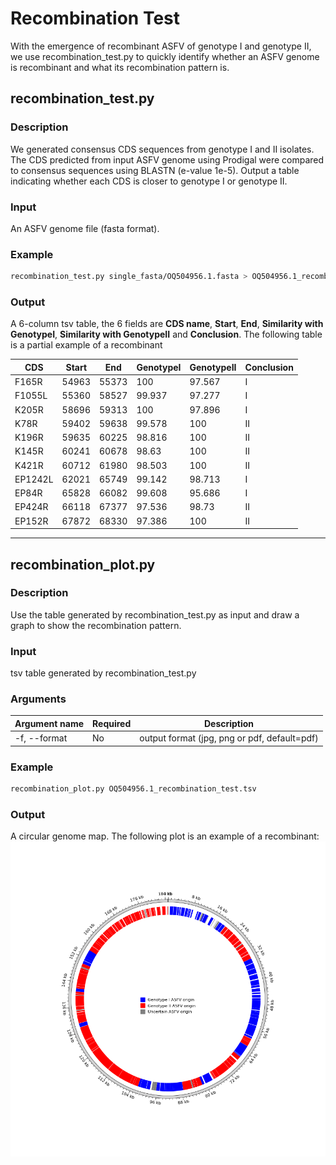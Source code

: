 # Recombination Test
With the emergence of recombinant ASFV of genotype I and genotype II, we use recombination_test.py to quickly identify whether an ASFV genome is recombinant and what its recombination pattern is.
## recombination_test.py
### Description
We generated consensus CDS sequences from genotype I and II isolates. The CDS predicted from input ASFV genome using Prodigal were compared to consensus sequences using BLASTN (e-value 1e-5). Output a table indicating whether each CDS is closer to genotype I or genotype II.
### Input
An ASFV genome file (fasta format).
### Example
```bash
recombination_test.py single_fasta/OQ504956.1.fasta > OQ504956.1_recombination_test.tsv
```
### Output
A 6-column tsv table, the 6 fields are **CDS name**, **Start**, **End**, **Similarity with GenotypeI**, **Similarity with GenotypeII** and **Conclusion**.
The following table is a partial example of a recombinant

| CDS | Start | End | GenotypeI | GenotypeII | Conclusion |
| --- | ----- | --- | --------- | ---------- | ---------- |
|F165R |	54963	| 55373 |	100 |	97.567 |	I|
|F1055L |	55360 |	58527 |	99.937 |	97.277 |	I|
|K205R |	58696 |	59313 |	100 |	97.896 |	I|
|K78R |	59402 |	59638 |	99.578 |	100 |	II|
|K196R |	59635 |	60225 |	98.816 |	100 |	II|
|K145R |	60241 |	60678 |	98.63 |	100 |	II|
|K421R |	60712 |	61980 |	98.503 |	100 |	II|
|EP1242L |	62021 |	65749 |	99.142 |	98.713 |	I|
|EP84R |	65828 |	66082 |	99.608 |	95.686 |	I|
|EP424R | 66118 |	67377 |	97.536 |	98.73 |	II|
|EP152R	| 67872 |	68330 |	97.386 |	100 |	II|

------------------------------------
## recombination_plot.py
### Description
Use the table generated by recombination_test.py as input and draw a graph to show the recombination pattern.
### Input
tsv table generated by recombination_test.py
### Arguments
| Argument name	  | Required | Description |
| --------------  | ----- | -------- |
| -f, --format |  No  | output format (jpg, png or pdf, default=pdf)   |

### Example
```bash
recombination_plot.py OQ504956.1_recombination_test.tsv
```
### Output
A circular genome map.
The following plot is an example of a recombinant:
![Image cannot be loaded](OQ504956.1.png "anasfv")
